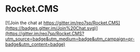 Rocket.CMS
==========

[![Join the chat at https://gitter.im/reo7sp/Rocket.CMS](https://badges.gitter.im/Join%20Chat.svg)](https://gitter.im/reo7sp/Rocket.CMS?utm_source=badge&utm_medium=badge&utm_campaign=pr-badge&utm_content=badge)
